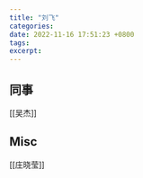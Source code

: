 ```yaml
---
title: "刘飞"
categories: 
date: 2022-11-16 17:51:23 +0800
tags: 
excerpt: 
---
```





## 同事

[[吴杰]]


## Misc

[[庄晓莹]]

